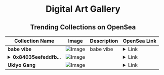 <div align="center">

# Digital Art Gallery

## Trending Collections on OpenSea

| Collection Name                       | Image                                                                                     | Description                       | OpenSea Link                                                                                          |
|---------------------------------------|-------------------------------------------------------------------------------------------|-----------------------------------|--------------------------------------------------------------------------------------------------------|
| **babe vibe** | ![Image](https://i.seadn.io/s/raw/files/414252592936dbe70893300b2472c6a2.jpg?w=500&auto=format?w=200&auto=format) | babe vibe | <details><summary>Link</summary>[babe vibe](https://opensea.io/collection/babe-vibe)</details> |
| **<details><summary>0x84035eefeddfb...</summary>0x84035eefeddfb334b979ad4fd2e3746cb84e3e3d</details>** | ![Image](https://i.seadn.io/s/raw/files/6b168ba585e9153b216598b031742892.jpg?w=500&auto=format?w=200&auto=format) |  | <details><summary>Link</summary>[0x84035eefeddfb334b979ad4fd2e3746cb84e3e3d](https://opensea.io/collection/0x84035eefeddfb334b979ad4fd2e3746cb84e3e3d)</details> |
| **Ukiyo Gang** | ![Image](https://i.seadn.io/s/raw/files/468fad530f4ec3a04859c865ce46f74c.png?w=500&auto=format?w=200&auto=format) |  | <details><summary>Link</summary>[Ukiyo Gang](https://opensea.io/collection/ukiyo-gang-96)</details> |

</div>